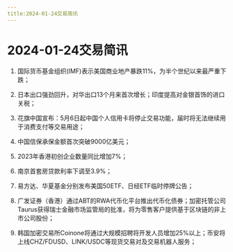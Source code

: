 ```yaml
---
title:2024-01-24交易简讯
---
```

# 2024-01-24交易简讯

1. 国际货币基金组织(IMF)表示美国商业地产暴跌11%，为半个世纪以来最严重下跌；

2. 日本出口强劲回升，对华出口13个月来首次增长；印度提高对金银首饰的进口关税；

3. 花旗中国宣布：5月6日起中国个人信用卡将停止交易功能，届时将无法继续用于消费支付等交易用途；

4. 中国信保承保金额首次突破9000亿美元；

5. 2023年香港初创企业数量同比增加7%；

6. 南京首套房贷款利率下调至3.9%；

7. 易方达、华夏基金分别发布美国50ETF、日经ETF临时停牌公告；

8. 广发证券（香港）通过ABT的RWA代币化平台推出代币化债券；加密托管公司Taurus获得瑞士金融市场监管局的批准，将为零售客户提供基于区块链的非上市公司股份；

9. 韩国加密交易所Coinone将通过大规模招聘将开发人员增加25%以上；币安将上线CHZ/FDUSD、LINK/USDC等现货交易对及交易机器人服务；